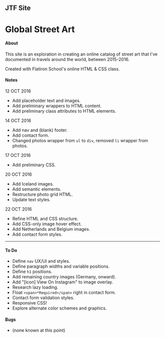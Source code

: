 JTF Site
---

# Global Street Art

#### About

This site is an exploration in creating an online catalog of street art that I've documented in travels around the world, between 2015-2016.

Created with Flatiron School's online HTML & CSS class.

#### Notes

12 OCT 2016
* Add placeholder text and images.
* Add preliminary wrappers to HTML content.
* Add preliminary class attributes to HTML elements.

14 OCT 2016
* Add nav and (blank) footer.
* Add contact form.
* Changed photos wrapper from `ul` to `div`, removed `li` wrapper from photos.

17 OCT 2016
* Add preliminary CSS.

20 OCT 2016
* Add Iceland images.
* Add semantic elements.
* Restructure photo grid HTML.
* Update text styles.

22 OCT 2016
* Refine HTML and CSS structure.
* Add CSS-only image hover effect.
* Add Netherlands and Belgium images.
* Add contact form styles.

---

#### To Do

* Define `nav` UX/UI and styles.
* Define paragraph widths and variable positions.
* Define `h1` positions.
* Add remaining country images (Germany, onward).
* Add "[icon] View On Instagram" to image overlay.
* Research lazy loading.
* Float `<span>*Required</span>` right in contact form.
* Contact form validation styles.
* Responsive CSS!
* Explore alternate color schemes and graphics.

#### Bugs

* (none known at this point)
